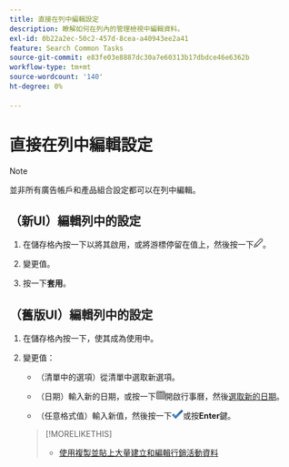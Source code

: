 ```yaml
---
title: 直接在列中編輯設定
description: 瞭解如何在列內的管理檢視中編輯資料。
exl-id: 0b22a2ec-50c2-457d-8cea-a40943ee2a41
feature: Search Common Tasks
source-git-commit: e83fe03e8887dc30a7e60313b17dbdce46e6362b
workflow-type: tm+mt
source-wordcount: '140'
ht-degree: 0%

---
```


# 直接在列中編輯設定

>[!NOTE]
>
>並非所有廣告帳戶和產品組合設定都可以在列中編輯。

## （新UI）編輯列中的設定

1. 在儲存格內按一下以將其啟用，或將游標停留在值上，然後按一下![編輯](/help/search-social-commerce/assets/edit-new.png "編輯")。

1. 變更值。

1. 按一下&#x200B;**套用**。

<!--
1. Change the value:

   * (Options in a list) Select a new option from the list.
   
   * (Dates) Enter a new date, or click ![Calendar](/help/search-social-commerce/assets/calendar.png "Calendar") to open the calendar and [select a new date](/help/search-social-commerce/common-tasks/navigation-editing-selection/calendar.md).
   
   * (Free-form values) Enter a new value.
-->

## （舊版UI）編輯列中的設定

1. 在儲存格內按一下，使其成為使用中。

1. 變更值：

   * （清單中的選項）從清單中選取新選項。

   * （日期）輸入新的日期，或按一下![行事曆](/help/search-social-commerce/assets/calendar.png "行事曆")開啟行事曆，然後[選取新的日期](/help/search-social-commerce/common-tasks/navigation-editing-selection/calendar.md)。

   * （任意格式值）輸入新值，然後按一下![儲存](/help/search-social-commerce/assets/select.png "儲存")或按&#x200B;**Enter**&#x200B;鍵。

   >[!MORELIKETHIS]
   >
   >* [使用複製並貼上大量建立和編輯行銷活動資料](/help/search-social-commerce/campaign-management/campaigns/copy-paste.md)
